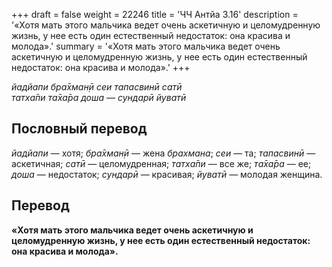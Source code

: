 +++
draft = false
weight = 22246
title = 'ЧЧ Антйа 3.16'
description = '«Хотя мать этого мальчика ведет очень аскетичную и целомудренную жизнь, у нее есть один естественный недостаток: она красива и молода».'
summary = '«Хотя мать этого мальчика ведет очень аскетичную и целомудренную жизнь, у нее есть один естественный недостаток: она красива и молода».'
+++

_йадйапи бра̄хман̣ӣ сеи тапасвинӣ сатӣ  
татха̄пи та̄ха̄ра доша — сундарӣ йуватӣ_

## Пословный перевод

_йадйапи_ — хотя; _бра̄хман̣ӣ_ — жена _брахмана_; _сеи_ — та; _тапасвинӣ_ — аскетичная; _сатӣ_ — целомудренная; _татха̄пи_ — все же; _та̄ха̄ра_ — ее; _доша_ — недостаток; _сундарӣ_ — красивая; _йуватӣ_ — молодая женщина.

## Перевод

**«Хотя мать этого мальчика ведет очень аскетичную и целомудренную жизнь, у нее есть один естественный недостаток: она красива и молода».**
